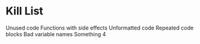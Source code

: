 Kill List
=========
Unused code
Functions with side effects
Unformatted code
Repeated code blocks
Bad variable names
Something 4